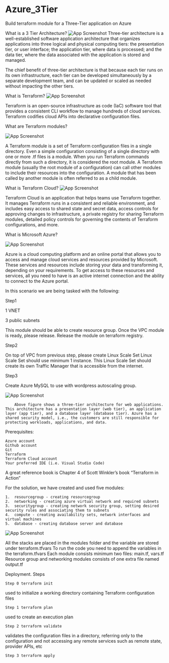 # Azure_3Tier
Build terraform module for a Three-Tier application on Azure




What is a 3 Tier Architecture?
![App Screenshot](https://miro.medium.com/max/1172/1*bouN90irlMNJe27impg9rg.png)
Three-tier architecture is a well-established software application architecture that organizes applications into three logical and physical computing tiers: the presentation tier, or user interface; the application tier, where data is processed; and the data tier, where the data associated with the application is stored and managed.

The chief benefit of three-tier architecture is that because each tier runs on its own infrastructure, each tier can be developed simultaneously by a separate development team, and can be updated or scaled as needed without impacting the other tiers.

What is Terraform?
![App Screenshot](https://miro.medium.com/max/600/1*zWzLpuZEFoazW13D24dMkw.png)

Terraform is an open-source infrastructure as code (IaC) software tool that provides a consistent CLI workflow to manage hundreds of cloud services. Terraform codifies cloud APIs into declarative configuration files.

What are Terraform modules?

![App Screenshot](https://miro.medium.com/max/1156/1*3mb57U8UtB9XA0mckjF2ZA.png)

A Terraform module is a set of Terraform configuration files in a single directory. Even a simple configuration consisting of a single directory with one or more .tf files is a module. When you run Terraform commands directly from such a directory, it is considered the root module. A Terraform module (usually the root module of a configuration) can call other modules to include their resources into the configuration. A module that has been called by another module is often referred to as a child module.

What is Terraform Cloud?
![App Screenshot](https://miro.medium.com/max/1034/1*MU2Q9QT9TG4etOQ_Zkl9Vw.png)

Terraform Cloud is an application that helps teams use Terraform together. It manages Terraform runs in a consistent and reliable environment, and includes easy access to shared state and secret data, access controls for approving changes to infrastructure, a private registry for sharing Terraform modules, detailed policy controls for governing the contents of Terraform configurations, and more.

What is Microsoft Azure?

![App Screenshot](https://swimburger.net/media/fbqnp2ie/azure.svg)

Azure is a cloud computing platform and an online portal that allows you to access and manage cloud services and resources provided by Microsoft. These services and resources include storing your data and transforming it, depending on your requirements. To get access to these resources and services, all you need to have is an active internet connection and the ability to connect to the Azure portal.




In this scenario we are being tasked with the following:

Step1 
  
1 VNET 

3 public subnets 

This module should be able to create resource group. Once the VPC module is
ready, please release. Release the module on terraform registry. 
 
 
Step2 

On top of VPC from previous step, please create Linux Scale Set  Linux Scale Set
should use minimum 1 instance.  This Linux Scale Set should create its own
Traffic Manager that is accessible from the internet.  
 
 
Step3 

Create Azure MySQL to use with wordpress autoscaling group.

![App Screenshot](https://storage.googleapis.com/blogs-images/ciscoblogs/1/2020/07/Figure1.png)

        Above figure shows a three-tier architecture for web applications. This architecture has a presentation layer (web tier), an application layer (app tier), and a database layer (database tier). Azure has a shared security model, i.e., the customers are still responsible for protecting workloads, applications, and data.

Prerequisites:

    Azure account
    Github account
    Git
    Terraform
    Terraform Cloud account
    Your preferred IDE (i.e. Visual Studio Code)

A great reference book is Chapter 4 of Scott Winkler’s book “Terraform in Action” 

For the solution, we have created and used five modules:

    1.	resourcegroup - creating resourcegroup
    2.	networking - creating azure virtual network and required subnets
    3.	securitygroup - creating network security group, setting desired security rules and associating them to subnets
    4.	compute - creating availability sets, network interfaces and virtual machines
    5.	database - creating database server and database
![App Screenshot](https://github.com/ukponoobott/azure-3-tier-architecture/raw/main/images/modules.png)



All the stacks are placed in the modules folder and the variable are stored under terraform.tfvars
To run the code you need to append the variables in the terraform.tfvars
Each module consists minimum two files: main.tf, vars.tf
Resource group and networking modules consists of one extra file named output.tf

Deployment. 
Steps

    Step 0 terraform init
used to initialize a working directory containing Terraform configuration files
     
    Step 1 terraform plan
used to create an execution plan
    
    Step 2 terraform validate
validates the configuration files in a directory, referring only to the configuration and not accessing any remote services such as remote state, provider APIs, etc
    
    Step 3 terraform apply




